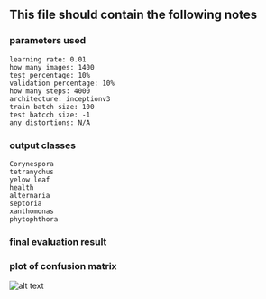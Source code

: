 ## This file should contain the following notes 

### parameters used 
    learning rate: 0.01
    how many images: 1400
    test percentage: 10%
    validation percentage: 10%
    how many steps: 4000
    architecture: inceptionv3
    train batch size: 100
    test batcch size: -1
    any distortions: N/A
 
### output classes 
    Corynespora 
    tetranychus 
    yelow leaf 
    health 
    alternaria 
    septoria 
    xanthomonas 
    phytophthora 

### final evaluation result 
     
 
### plot of confusion matrix 
![alt text](http://url/to/img.png)

